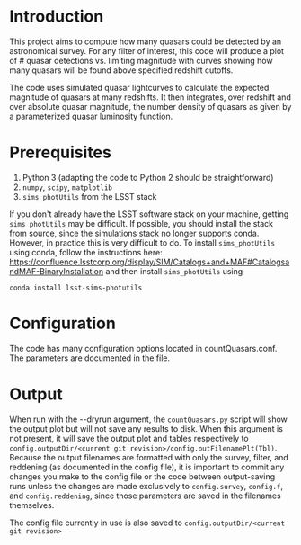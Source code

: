 # Introduction

This project aims to compute how many quasars could be detected by an
astronomical survey. For any filter of interest, this code will produce
a plot of # quasar detections vs. limiting magnitude with curves showing
how many quasars will be found above specified redshift cutoffs.

The code uses simulated quasar lightcurves to calculate the expected
magnitude of quasars at many redshifts. It then integrates, over
redshift and over absolute quasar magnitude, the number density
of quasars as given by a parameterized quasar luminosity function.

# Prerequisites
1. Python 3 (adapting the code to Python 2 should be straightforward)
2. `numpy`, `scipy`, `matplotlib`
3. `sims_photUtils` from the LSST stack

If you don't already have the LSST software stack on your machine, getting
`sims_photUtils` may be difficult. If possible, you should install the
stack from source, since the simulations stack no longer supports conda.
However, in practice this is very difficult to do. To install `sims_photUtils`
using conda, follow the instructions here:
https://confluence.lsstcorp.org/display/SIM/Catalogs+and+MAF#CatalogsandMAF-BinaryInstallation
and then install `sims_photUtils` using
```
conda install lsst-sims-photutils
```

# Configuration

The code has many configuration options located in countQuasars.conf.
The parameters are documented in the file.

# Output

When run with the --dryrun argument, the `countQuasars.py` script will show the
output plot but will not save any results to disk. When this argument is not
present, it will save the output plot and tables respectively to
`config.outputDir/<current git revision>/config.outFilenamePlt(Tbl)`.
Because the output filenames are
formatted with only the survey, filter, and reddening (as documented in the
config file), it is important to commit any changes you make to the config file
or the code between output-saving runs unless the changes are made exclusively
to `config.survey`, `config.f`, and `config.reddening`, since those parameters
are saved in the filenames themselves.

The config file currently in use is also saved to
`config.outputDir/<current git revision>`
